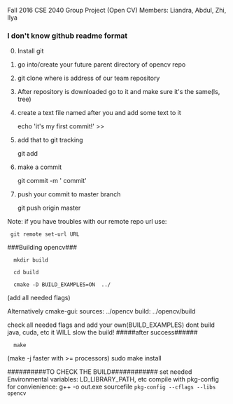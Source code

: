 Fall 2016
CSE 2040 Group Project (Open CV)
Members: Liandra, Abdul, Zhi, Ilya


### I don't know github readme format ###

0. Install git

1. go into/create your future parent directory of opencv repo

2. git clone <URL>  where <URL> is address of our team repository

3. After repository is downloaded go to it and make sure it's the same(ls, tree)

4. create a text file named after you and add some text to it

     echo 'it's my first commit!' >>  <NAME>

5. add that to git tracking

     git add <NAME>

6. make a commit

     git commit -m '<NaME> commit'

7. push your commit to master branch

     git push origin master

Note: if you have troubles with our remote repo url  use:

     git remote set-url URL

###Building opencv###

      mkdir build
  
      cd build
  
      cmake -D BUILD_EXAMPLES=ON  ../
  (add all needed flags)
  
  Alternatively 
  cmake-gui:
  sources: ../opencv
  build: ../opencv/build
  
  check all needed flags and add your own(BUILD_EXAMPLES)
  dont build java, cuda, etc it WILL slow the build!
 #####after success######
 
      make 
  (make -j<n> faster with >=<n> processors)
 sudo make install
 
 ##########TO CHECK THE BUILD############
 set needed Environmental variables: LD_LIBRARY_PATH, etc
 compile with pkg-config for convienience:
     g++ -o out.exe sourcefile `pkg-config --cflags --libs opencv` 
 

